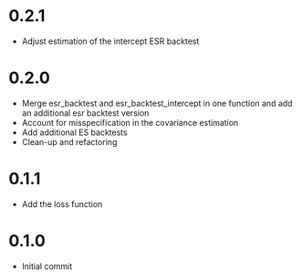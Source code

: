# 0.2.1
* Adjust estimation of the intercept ESR backtest

# 0.2.0
* Merge esr_backtest and esr_backtest_intercept in one function and add an additional esr backtest version
* Account for misspecification in the covariance estimation
* Add additional ES backtests
* Clean-up and refactoring

# 0.1.1
* Add the loss function

# 0.1.0
* Initial commit
